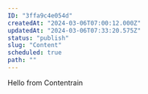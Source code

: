 ```yaml
---
ID: "3ffa9c4e054d"
createdAt: "2024-03-06T07:00:12.000Z"
updatedAt: "2024-03-06T07:33:20.575Z"
status: "publish"
slug: "Content"
scheduled: true
path: ""
---
```

Hello from Contentrain